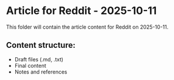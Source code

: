 # Article for Reddit - 2025-10-11

This folder will contain the article content for Reddit on 2025-10-11.

## Content structure:
- Draft files (.md, .txt)
- Final content
- Notes and references

